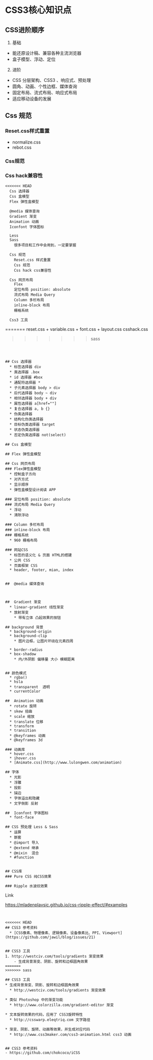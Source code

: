 # CSS3核心知识点

## CSS进阶顺序
1. 基础
  * 能还原设计稿、兼容各种主流浏览器
  * 盒子模型、浮动、定位

2. 进阶
  * CSS 分层架构、CSS3 、响应式、预处理
  * 圆角、动画、个性边框、媒体查询
  * 固定布局、流式布局、响应式布局
  * 适应移动设备的发展
  

## Css 规范
### Reset.css样式重置
  * normalize.css
  * rebot.css

### Css规范
### Css hack兼容性
```
<<<<<<< HEAD
  Css 选择器
  Css 盒模型
  Flex 弹性盒模型

  @media 媒体查询
  Gradient 渐变
  Animation 动画
  Iconfont 字体图标

  Less
  Sass
    很多项目和工作中会用到，一定要掌握

  Css 规范
    Reset.css 样式重置
    Css 规范
    Css hack css兼容性

  Css 网页布局
    Flex
    定位布局 position: absolute
    流式布局 Media Query
    Column 多栏布局
    inline-block 布局
    栅格系统

  Css3 工具
```


=======
  reset.css + variable.css + font.css + layout.css
  csshack.css
>>>>>>> sass

```



## Css 选择器
  * 标签选择器 div
  * 类选择器 .box
  * id 选择器 #box
  * 通配符选择器 *
  * 子元素选择器 body > div
  * 后代选择器 body ~ div
  * 相邻选择器 body + div
  * 属性选择器 a[href=""]
  * 复合选择器 a, b {}
  * 伪类选择器
  * 结构化伪类选择器
  * 目标伪类选择器 target
  * 状态伪类选择器
  * 否定伪类选择器 not(select)

## Css 盒模型

## Flex 弹性盒模型

## Css 网页布局
### Flex弹性盒模型
  * 控制盒子方向
  * 对齐方式
  * 显示顺序
  * 弹性盒模型设计阅读 APP

### 定位布局 position: absolute
### 流式布局 Media Query
  * 浮动
  * 清除浮动

### Column 多栏布局
### inline-block 布局
### 栅格系统
  * 960 栅格布局

### 网站CSS
  * 标签的语义化 & 页面 HTML的搭建
  * 公共 CSS
  * 页面框架 CSS
  * header, footer, mian, index


##  @media 媒体查询



##  Gradient 渐变
  * linear-gradient 线性渐变
  * 放射渐变
    * 带有立体 凸起效果的按钮

## background 背景
  * background-origin
  * background-clip
    * 图片边框，让图片环绕在元素四周

  * border-radius
  * box-shadow
    * 内/外阴影 偏移量 大小 模糊距离


## 颜色模式
  * rgba()
  * hsla
  * transparent  透明
  * currentColor

##  Animation 动画
  * rotate 旋转
  * skew 扭曲
  * scale 缩放
  * translate 位移
  * transform
  * transition
  * @keyframes 动画
  * @keyframes 3d

### 动画库
  * hover.css
  * ihover.css
  * [Animate.css](http://www.lulongwen.com/animation)

## 字体
  * 光影
  * 浮雕
  * 投影
  * 描边
  * 字体溢出和隐藏
  * 文字倒影 反射

##  Iconfont 字体图标
  * font-face

## CSS 预处理 Less & Sass
  * 运算
  * 嵌套
  * @import 导入
  * @extend 继承
  * @mixin  混合
  * #function

  
## CSS库
### Pure CSS 纯CSS效果

### Ripple 水波纹效果
```
  <link rel="stylesheet" href="css-ripple-effect/dist/ripple.min.css">
  <a class="ripple">Link</a>

  https://mladenplavsic.github.io/css-ripple-effect/#examples
```


<<<<<<< HEAD
## CSS3 参考资料
  * [CSS像素、物理像素、逻辑像素、设备像素比、PPI、Viewport](https://github.com/jawil/blog/issues/21)


## CSS3 工具
1. http://westciv.com/tools/gradients 渐变效果
	- 生成背景渐变、阴影、旋转和边框圆角效果
=======
>>>>>>> sass

## CSS3 工具
* 生成背景渐变、阴影、旋转和边框圆角效果
  * http://westciv.com/tools/gradients 渐变效果
  
* 类似 Photoshop 中的渐变功能
  * http://www.colorzilla.com/gradient-editor 渐变

* 文本旋转效果的代码，应用了 CSS3旋转特性
  * http://csswarp.eleqtriq.com 文字路径

* 渐变、阴影、旋转、动画等效果，并生成对应代码
  * http://www.css3maker.com/css3-animation.html css3 动画


## CSS3 参考资料
- https://github.com/chokcoco/iCSS